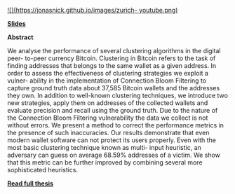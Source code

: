 [![](https://jonasnick.github.io/images/zurich-
youtube.png)](https://www.youtube.com/watch?v=HScK4pkDNds)

[**Slides**](https://jonasnick.github.io/slides/2016-zurich-meetup.pdf)

**Abstract**

We analyse the performance of several clustering algorithms in the digital
peer- to-peer currency Bitcoin. Clustering in Bitcoin refers to the task of
finding addresses that belongs to the same wallet as a given address. In order
to assess the effectiveness of clustering strategies we exploit a vulner-
ability in the implementation of Connection Bloom Filtering to capture ground
truth data about 37,585 Bitcoin wallets and the addresses they own. In
addition to well-known clustering techniques, we introduce two new strategies,
apply them on addresses of the collected wallets and evaluate precision and
recall using the ground truth. Due to the nature of the Connection Bloom
Filtering vulnerability the data we collect is not without errors. We present
a method to correct the performance metrics in the presence of such
inaccuracies. Our results demonstrate that even modern wallet software can not
protect its users properly. Even with the most basic clustering technique
known as multi- input heuristic, an adversary can guess on average 68.59%
addresses of a victim. We show that this metric can be further improved by
combining several more sophisticated heuristics.

[**Read full thesis**](https://jonasnick.github.io/papers/thesis.pdf)

